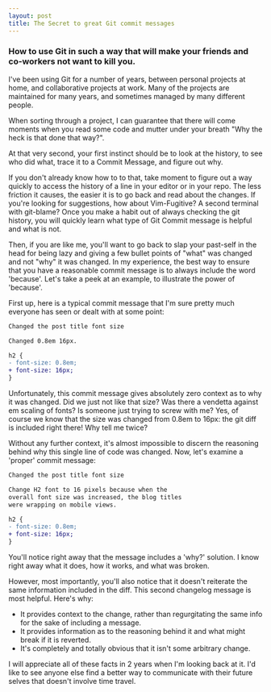 ```yaml
---
layout: post
title: The Secret to great Git commit messages
---
```


### How to use Git in such a way that will make your friends and co-workers not want to kill you.
        
I've been using Git for a number of years, between personal projects at home, and collaborative projects at work.
Many of the projects are maintained for many years, and sometimes managed by many different people.

When sorting through a project, I can guarantee that there will come moments when you read some code and mutter under your breath "Why the heck is that done that way?".

At that very second, your first instinct should be to look at the history, to see who did what, trace it to a Commit Message, and figure out why.

If you don't already know how to to that, take moment to figure out a way quickly to access the history of a line in your editor or in your repo. The less friction it causes, the easier it is to go back and read about the changes. 
If you're looking for suggestions, how about Vim-Fugitive? A second terminal with git-blame?
Once you make a habit out of always checking the git history, you will quickly learn what type of Git Commit message is helpful and what is not. 

Then, if you are like me, you'll want to go back to slap your past-self in the head for being lazy and giving a few bullet points of "what" was changed and not "why" it was changed.
In my experience, the best way to ensure that you have a reasonable commit message is to always include the word 'because'.
Let's take a peek at an example, to illustrate the power of 'because'.

First up, here is a typical commit message that I'm sure pretty much everyone has seen or dealt with at some point:

```diff
Changed the post title font size 

Changed 0.8em 16px. 

h2 { 
- font-size: 0.8em;
+ font-size: 16px; 
} 
```
        
Unfortunately, this commit message gives absolutely zero context as to why it was changed.
Did we just not like that size? Was there a vendetta against em scaling of fonts? Is someone just trying to screw with me?
Yes, of course we know that the size was changed from 0.8em to 16px: the git diff is included right there! Why tell me twice?

Without any further context, it's almost impossible to discern the reasoning behind why this single line of code was changed.
Now, let's examine a 'proper' commit message:

```diff
Changed the post title font size 

Change H2 font to 16 pixels because when the 
overall font size was increased, the blog titles 
were wrapping on mobile views. 

h2 { 
- font-size: 0.8em; 
+ font-size: 16px; 
} 
```
        
You'll notice right away that the message includes a 'why?' solution. I know right away what it does, how it works, and what was broken.

However, most importantly, you'll also notice that it doesn't reiterate the same information included in the diff.
This second changelog message is most helpful.
Here's why:

- It provides context to the change, rather than regurgitating the same info for the sake of including a message. 
- It provides information as to the reasoning behind it and what might break if it is reverted. 
- It's completely and totally obvious that it isn't some arbitrary change. 


I will appreciate all of these facts in 2 years when I'm looking back at it.
I'd like to see anyone else find a better way to communicate with their future selves that doesn't involve time travel.
